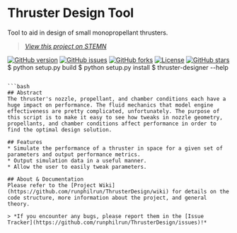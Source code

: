 # Thruster Design Tool
Tool to aid in design of small monopropellant thrusters.

> *[View this project on STEMN](http://stemn.com/projects/thruster-design-tool)*

[![GitHub version](https://badge.fury.io/gh/runphilrun%2FThrusterDesign.svg)](https://badge.fury.io/gh/runphilrun%2FThrusterDesign)
[![GitHub issues](https://img.shields.io/github/issues/runphilrun/ThrusterDesign.svg)](https://github.com/runphilrun/ThrusterDesign/issues)
[![GitHub forks](https://img.shields.io/github/forks/runphilrun/ThrusterDesign.svg)](https://github.com/runphilrun/ThrusterDesign/network)
[![License](https://img.shields.io/github/license/runphilrun/ThrusterDesign.svg?style=flat-square)](https://github.com/runphilrun/ThrusterDesign/blob/master/LICENSE.md)
[![GitHub stars](https://img.shields.io/github/stars/runphilrun/ThrusterDesign.svg)](https://github.com/runphilrun/ThrusterDesign/stargazers) 
$ python setup.py build
$ python setup.py install
$ thruster-designer --help
```

```bash
## Abstract
The thruster's nozzle, propellant, and chamber conditions each have a huge impact on performance. The fluid mechanics that model engine effectiveness are pretty complicated, unfortunately. The purpose of this script is to make it easy to see how tweaks in nozzle geometry, propellants, and chamber conditions affect performance in order to find the optimal design solution.

## Features
* Simulate the performance of a thruster in space for a given set of parameters and output performance metrics.
* Output simulation data in a useful manner.
* Allow the user to easily tweak parameters.

## About & Documentation
Please refer to the [Project Wiki](https://github.com/runphilrun/ThrusterDesign/wiki) for details on the code structure, more information about the project, and general theory.

> *If you encounter any bugs, please report them in the [Issue Tracker](https://github.com/runphilrun/ThrusterDesign/issues)!*


